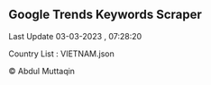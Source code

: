 

## Google Trends Keywords Scraper 
 
Last Update 03-03-2023 , 07:28:20

Country List :
VIETNAM.json



© Abdul Muttaqin 
